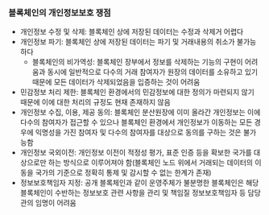 ### 블록체인의 개인정보보호 쟁점
- 개인정보 수정 및 삭제: 블록체인 상에 저장된 데이터는 수정과 삭제거 어렵다
- 개인정보 파기: 블록체인 상에 저장된 데이터는 파기 및 거래내용의 취소가 불가능하다
  + 블록체인의 비가역성: 블록체인 장부에서 정보를 삭제하는 기능의 구현이 어려움과 동시에 일반적으로 다수의 거래 참여자가 원장의 데이터를 소유하고 있기 때문에 모든 데이터가 삭제되었음을 입증하는 것이 어려움
- 민감정보 처리 제한: 블록체인 환경에서의 민감정보에 대한 정의가 마련되지 않기 때문에 이에 대한 처리의 규정도 현재 존재하지 않음
- 개인정보 수집, 이용, 제공 동의: 블록체인 분산원장에 이미 올라간 개인정보는 이에 다수의 참여자가 접근할 수 있으나 블록체인 환경에서 개인정보가 이동하는 모든 경우에 익명성을 가진 참여자 및 다수의 참여자를 대상으로 동의를 구하는 것은 불가능함
- 개인정보 국외이전: 개인정보 이전이 적정성 평가, 표준 인증 등을 확보한 국가를 대상으로만 하는 방식으로 이루어져야 함(블록체인 노드 위에서 거래되는 데이터의 이동을 국가의 기준으로 정확히 통제 및 감시할 수 없는 한계가 존재)
- 정보보호책임자 지정: 공개 블록체인과 같이 운영주체가 불분명한 블록체인은 해당 블록체인이 수반하는 정보보호 관련 사항을 관리 및 책임질 정보보호책임자 등 담당관의 임명이 어려움
